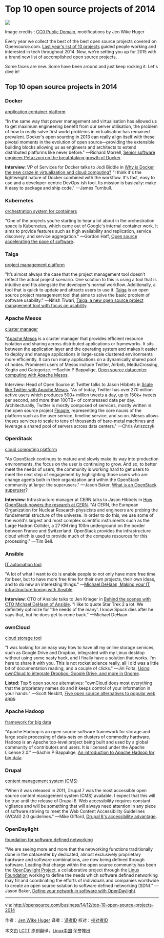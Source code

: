 Top 10 open source projects of 2014
================================================================================
![](http://opensource.com/sites/default/files/styles/image-full-size/public/images/life/top10_projects_lead.jpg?itok=tMZo2sYi)

Image credits : [CC0 Public Domain][1], modifications by Jen Wike Huger

Every year we collect the best of the best open source projects covered on Opensource.com. [Last year's list of 10 projects][2] guided people working and interested in tech throughout 2014. Now, we're setting you up for 2015 with a brand new list of accomplished open source projects.

Some faces are new. Some have been around and just keep rocking it. Let's dive in!

## Top 10 open source projects in 2014 ##

### Docker ###

[application container platform][3]

"In the same way that power management and virtualisation has allowed us to get maximum engineering benefit from our server utilisation, the problem of how to really solve first world problems in virtualisation has remained prevalent. Docker's open sourcing in 2013 can really align itself with these pivotal moments in the evolution of open source—providing the extensible building blocks allowing us as engineers and architects to extend distributed platforms like never before." —Richard Morrell, [Senior software engineer Petazzoni on the breathtaking growth of Docker][4].

**Interview**: VP of Services for Docker talks to Jodi Biddle in [Why is Docker the new craze in virtualization and cloud computing?][5] "I think it's the lightweight nature of Docker combined with the workflow. It's fast, easy to use and a developer-centric DevOps-ish tool. Its mission is basically: make it easy to package and ship code." —James Turnbull.

### Kubernetes ###

[orchestration system for containers][6]

"One of the projects you're starting to hear a lot about in the orchestration space is [Kubernetes][7], which came out of Google's internal container work. It aims to provide features such as high availability and replication, service discovery, and service aggregation." —Gordon Haff, [Open source accelerating the pace of software][8].

### Taiga ###

[project management platform][9]

"It’s almost always the case that the project management tool doesn’t reflect the actual project scenario. One solution to this is using a tool that is intuitive and fits alongside the developer's normal workflow. Additionally, a tool that is quick to update and attracts users to use it. [Taiga][10] is an open source project management tool that aims to solve the basic problem of software usability." —Nitish Tiwari, [Taiga, a new open source project management tool with focus on usability][11].

### Apache Mesos ###

[cluster manager][12]

"[Apache Mesos][13] is a cluster manager that provides efficient resource isolation and sharing across distributed applications or frameworks. It sits between the application layer and the operating system and makes it easier to deploy and manage applications in large-scale clustered environments more efficiently. It can run many applications on a dynamically shared pool of nodes. Prominent users of Mesos include Twitter, Airbnb, MediaCrossing, Xogito and Categorize. —Sachin P Bappalige, [Open source datacenter computing with Apache Mesos][14].

Interview: Head of Open Source at Twitter talks to Jason Hibbets in [Scale like Twitter with Apache Mesos][15]. "As of today, Twitter has over 270 million active users which produces 500+ million tweets a day, up to 150k+ tweets per second, and more than 100TB+ of compressed data per day. Architecturally, Twitter is mostly composed of services, mostly written in the open source project [Finagle][16], representing the core nouns of the platform such as the user service, timeline service, and so on. Mesos allows theses services to scale to tens of thousands of bare-metal machines and leverage a shared pool of servers across data centers." —Chris Aniszczyk

### OpenStack ###

[cloud computing platform][17]

"As OpenStack continues to mature and slowly make its way into production environments, the focus on the user is continuing to grow. And so, to better meet the needs of users, the community is working hard to get users to meet the next step of engagement by highlighting those users who are change agents both in their organization and within the OpenStack community at large: the superusers." —Jason Baker, [What is an OpenStack superuser][18]?

**Interview**: Infrastructure manager at CERN talks to Jason Hibbets in [How OpenStack powers the research at CERN][19]. "At CERN, the European Organization for Nuclear Research physicists and engineers are probing the fundamental structure of the universe. In order to do this, we use some of the world's largest and most complex scientific instruments such as the Large Hadron Collider, a 27 KM ring 100m underground on the border between France and Switzerland. OpenStack provides the infrastructure cloud which is used to provide much of the compute resources for this processing." —Tim Bell.

### Ansible ###

[IT automation tool][20]

"A lot of what I want to do is enable people to not only have more free time for beer, but to have more free time for their own projects, their own ideas, and to do new an interesting things." —[Michael DeHaan, Making your IT infrastructure boring with Ansible][21].

**Interview**: CTO of Ansible talks to Jen Krieger in [Behind the scenes with CTO Michael DeHaan of Ansible][22]. "I like to quote Star Trek 2 a lot. We definitely optimize for 'the needs of the many'. I know Spock dies after he says that, but he does get to come back." —Michael DeHaan

### ownCloud ###

[cloud storage tool][23]

"I was looking for an easy way how to have all my online storage services, such as Google Drive and Dropbox, integrated with my Linux desktop without using some nasty hack, and I finally have a solution that works. I'm here to share it with you. This is not rocket science really, all I did was a little bit of documentation reading, and a couple of clicks." —Jiri Folta, [Using ownCloud to integrate Dropbox, Google Drive, and more in Gnome][24].

**Listed**: Top 5 open source alternatives: "ownCloud does most everything that the proprietary names do and it keeps control of your information in your hands." —Scott Nesbitt, [Five open source alternatives to popular web apps][25].

### Apache Hadoop ###

[framework for big data][26]

"Apache Hadoop is an open source software framework for storage and large scale processing of data-sets on clusters of commodity hardware. Hadoop is an Apache top-level project being built and used by a global community of contributors and users. It is licensed under the Apache License 2.0." —Sachin P Bappalige, [An introduction to Apache Hadoop for big data][27].

### Drupal ###

[content management system (CMS)][28]

"When it was released in 2011, Drupal 7 was the most accessible open source content management system (CMS) available. I expect that this will be true until the release of Drupal 8. Web accessibility requires constant vigilance and will be something that will always need attention in any piece of software striving to meet the Web Content Accessibility Guidelines (WCAG) 2.0 guidelines." —Mike Gifford, [Drupal 8's accessibility advantage][29].

### OpenDaylight ###

[foundation for software defined networking][30]

"We are seeing more and more that the networking functions traditionally done in the datacenter by dedicated, almost exclusively proprietary hardware and software combinations, are now being defined through software. Leading that charge within the open source community has been the [OpenDaylight Project][31], a collaborative project through the [Linux Foundation][32] working to define the needs which software defined networking may fill and coordinating the efforts of individuals and companies worldwide to create an open source solution to software defined networking (SDN)." —Jason Baker, [Define your network in software with OpenDaylight][33].

--------------------------------------------------------------------------------

via: http://opensource.com/business/14/12/top-10-open-source-projects-2014

作者：[Jen Wike Huger][a]
译者：[译者ID](https://github.com/译者ID)
校对：[校对者ID](https://github.com/校对者ID)

本文由 [LCTT](https://github.com/LCTT/TranslateProject) 原创翻译，[Linux中国](http://linux.cn/) 荣誉推出

[a]:http://opensource.com/users/jen-wike
[1]:http://pixabay.com/en/lightbulb-lamp-light-hotspot-336193/
[2]:http://opensource.com/life/13/12/top-open-source-projects-2013
[3]:https://www.docker.com/
[4]:http://opensource.com/business/14/7/interview-jerome-petazzoni-docker
[5]:https://opensource.com/business/14/7/why-docker-new-craze-virtualization-and-cloud-computing
[6]:http://kubernetes.io/
[7]:https://cloud.google.com/compute/docs/containers
[8]:http://opensource.com/business/14/11/open-source-accelerating-pace-software
[9]:https://taiga.io/
[10]:https://github.com/taigaio
[11]:https://opensource.com/business/14/10/taiga-open-source-project-management-tool
[12]:http://mesos.apache.org/
[13]:http://mesos.apache.org/
[14]:https://opensource.com/business/14/9/open-source-datacenter-computing-apache-mesos
[15]:https://opensource.com/business/14/8/interview-chris-aniszczyk-twitter-apache-mesos
[16]:https://twitter.github.io/finagle/
[17]:http://www.openstack.org/
[18]:https://opensource.com/business/14/5/what-is-openstack-superuser
[19]:https://opensource.com/business/14/10/interview-tim-bell-cern-it-operating-systems
[20]:http://www.ansible.com/home
[21]:https://opensource.com/business/14/12/ansible-it-infrastructure
[22]:https://opensource.com/business/14/10/interview-michael-dehaan-ansible
[23]:http://owncloud.org/
[24]:https://opensource.com/life/14/12/using-owncloud-integrate-dropbox-google-drive-gnome
[25]:https://opensource.com/life/14/10/five-open-source-alternatives-popular-web-apps
[26]:http://hadoop.apache.org/
[27]:http://opensource.com/life/14/8/intro-apache-hadoop-big-data
[28]:https://www.drupal.org/
[29]:http://opensource.com/business/14/5/new-release-drupal-8-accessibility-advantage
[30]:http://www.opendaylight.org/
[31]:http://www.opendaylight.org/
[32]:http://www.linuxfoundation.org/
[33]:http://opensource.com/business/14/5/defining-your-network-software-opendaylight
